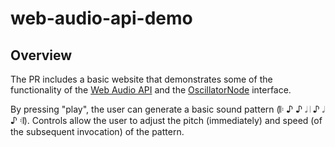 # web-audio-api-demo

## Overview
The PR includes a basic website that demonstrates some of the functionality of the [Web Audio API](https://developer.mozilla.org/en-US/docs/Web/API/Web_Audio_API#example) and the [OscillatorNode](https://developer.mozilla.org/en-US/docs/Web/API/OscillatorNode/start) interface. 

By pressing "play", the user can generate a basic sound pattern (&#119046;	&#9834;	&#9834;	&#119134; &#119040; &#9834; &#119134;	&#9834; &#119047;). Controls allow the user to adjust the pitch (immediately) and speed (of the subsequent invocation) of the pattern.
